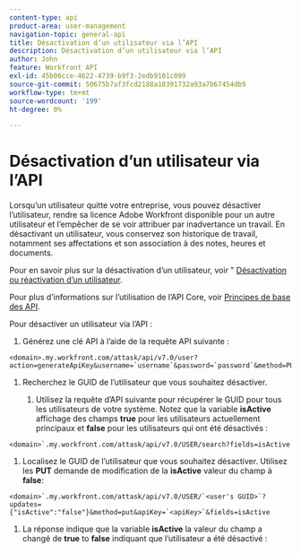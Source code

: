 ```yaml
---
content-type: api
product-area: user-management
navigation-topic: general-api
title: Désactivation d’un utilisateur via l’API
description: Désactivation d’un utilisateur via l’API
author: John
feature: Workfront API
exl-id: 45b06cce-4622-4739-b9f3-2edb9101c099
source-git-commit: 50675b7af3fcd2188a18391732a93a7b67454db9
workflow-type: tm+mt
source-wordcount: '199'
ht-degree: 0%

---
```



# Désactivation d’un utilisateur via l’API

Lorsqu’un utilisateur quitte votre entreprise, vous pouvez désactiver l’utilisateur, rendre sa licence Adobe Workfront disponible pour un autre utilisateur et l’empêcher de se voir attribuer par inadvertance un travail. En désactivant un utilisateur, vous conservez son historique de travail, notamment ses affectations et son association à des notes, heures et documents.

Pour en savoir plus sur la désactivation d’un utilisateur, voir &quot; [Désactivation ou réactivation d’un utilisateur](../../administration-and-setup/add-users/create-and-manage-users/deactivate-a-user.md).

Pour plus d’informations sur l’utilisation de l’API Core, voir [Principes de base des API](../../wf-api/general/api-basics.md).

Pour désactiver un utilisateur via l’API :

1. Générez une clé API à l’aide de la requête API suivante :

```
<domain>.my.workfront.com/attask/api/v7.0/user?action=generateApiKey&username=`username`&password=`password`&method=PUT`
```

1. Recherchez le GUID de l’utilisateur que vous souhaitez désactiver.

   1. Utilisez la requête d’API suivante pour récupérer le GUID pour tous les utilisateurs de votre système. Notez que la variable **isActive** affichage des champs **true** pour les utilisateurs actuellement principaux et **false** pour les utilisateurs qui ont été désactivés :

```
<domain>`.my.workfront.com/attask/api/v7.0/USER/search?fields=isActive
```

1. Localisez le GUID de l’utilisateur que vous souhaitez désactiver. Utilisez les **PUT** demande de modification de la **isActive** valeur du champ à **false**:

```
<domain>`.my.workfront.com/attask/api/v7.0/USER/`<user's GUID>`?updates={"isActive":"false"}&method=put&apiKey=`<apiKey>`&fields=isActive
```

1. La réponse indique que la variable **isActive** la valeur du champ a changé de **true** to **false** indiquant que l’utilisateur a été désactivé :

<!-- [Copy](javascript:void(0);) -->
<pre></pre>
